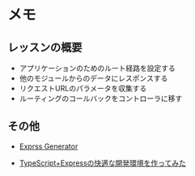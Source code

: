 # メモ

## レッスンの概要

- アプリケーションのためのルート経路を設定する
- 他のモジュールからのデータにレスポンスする
- リクエストURLのパラメータを収集する
- ルーティングのコールバックをコントローラに移す

## その他

- [Exprss Generator](https://expressjs.com/ja/starter/generator.html)

- [TypeScript+Expressの快適な開発環境を作ってみた](https://blog.mamansoft.net/2019/08/12/develop-express-with-typescript-cool-environment/)
